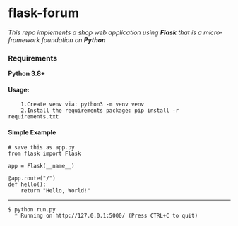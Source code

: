 # flask-forum
*This repo implements a shop web application using **Flask** that is a micro-framework foundation on **Python***

### Requirements
**Python 3.8+**

#### Usage:
```
    1.Create venv via: python3 -m venv venv
    2.Install the requirements package: pip install -r requirements.txt
```

#### Simple Example


    # save this as app.py
    from flask import Flask

    app = Flask(__name__)

    @app.route("/")
    def hello():
        return "Hello, World!"


- - -

```
$ python run.py
  * Running on http://127.0.0.1:5000/ (Press CTRL+C to quit)
```
